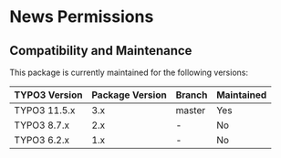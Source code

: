 # News Permissions

## Compatibility and Maintenance

This package is currently maintained for the following versions:

| TYPO3 Version         | Package Version | Branch  | Maintained    |
|-----------------------|-----------------|---------|---------------|
| TYPO3 11.5.x          | 3.x             | master  | Yes           |
| TYPO3 8.7.x           | 2.x             | -       | No            |
| TYPO3 6.2.x           | 1.x             | -       | No            |
